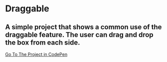 # Draggable

## A simple project that shows a common use of the draggable feature. The user can drag and drop the box from each side.

[Go To The Project in CodePen](https://codepen.io/TomerBenRachel/pen/zMGqwr)
